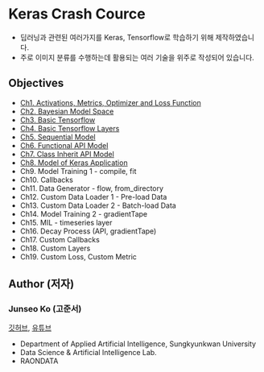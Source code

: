 # Keras Crash Cource
* 딥러닝과 관련된 여러가지를 Keras, Tensorflow로 학습하기 위해 제작하였습니다.
* 주로 이미지 분류를 수행하는데 활용되는 여러 기술을 위주로 작성되어 있습니다.

## Objectives
* [Ch1. Activations, Metrics, Optimizer and Loss Function](https://github.com/KorKite/study-keras-basic/blob/main/ch1)
* [Ch2. Bayesian Model Space](https://github.com/KorKite/study-keras-basic/blob/main/ch2)
* [Ch3. Basic Tensorflow](https://github.com/KorKite/study-keras-basic/tree/main/ch3)
* [Ch4. Basic Tensorflow Layers](https://github.com/KorKite/study-keras-basic/tree/main/ch4)
* [Ch5. Sequential Model](https://github.com/KorKite/study-keras-basic/tree/main/ch5)
* [Ch6. Functional API Model](https://github.com/KorKite/study-keras-basic/tree/main/ch6)
* [Ch7. Class Inherit API Model](https://github.com/KorKite/study-keras-basic/tree/main/ch7)
* [Ch8. Model of Keras Application](https://github.com/KorKite/study-keras-basic/tree/main/ch8)
* Ch9. Model Training 1 - compile, fit
* Ch10. Callbacks
* Ch11. Data Generator - flow, from_directory
* Ch12. Custom Data Loader 1 - Pre-load Data
* Ch13. Custom Data Loader 2 - Batch-load Data
* Ch14. Model Training 2 - gradientTape
* Ch15. MIL - timeseries layer
* Ch16. Decay Process (API, gradientTape)
* Ch17. Custom Callbacks
* Ch18. Custom Layers
* Ch19. Custom Loss, Custom Metric


## Author (저자)
### Junseo Ko (고준서)
[깃허브](https://github.com/KorKite), [유튜브](https://www.youtube.com/channel/UCCaunu3Cv09ZCDxU13Gx3Hg)
* Department of Applied Artificial Intelligence, Sungkyunkwan University
* Data Science & Artificial Intelligence Lab.
* RAONDATA


